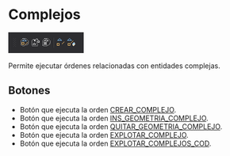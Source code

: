 # Complejos

![Barra de herramientas Complejos](../../../.gitbook/assets/complejos.png)

Permite ejecutar órdenes relacionadas con entidades complejas.

## Botones

* Botón que ejecuta la orden [CREAR\_COMPLEJO](../ventana-de-dibujo/ordenes/c/crear-complejo/).
* Botón que ejecuta la orden [INS\_GEOMETRIA\_COMPLEJO](../ventana-de-dibujo/ordenes/i/ins_geometria_complejo.md).
* Botón que ejecuta la orden [QUITAR\_GEOMETRIA\_COMPLEJO](../ventana-de-dibujo/ordenes/q/quitar_geometria_complejo.md).
* Botón que ejecuta la orden [EXPLOTAR\_COMPLEJO](../ventana-de-dibujo/ordenes/e/explotar-complejo.md).
* Botón que ejecuta la orden [EXPLOTAR\_COMPLEJOS\_COD](../ventana-de-dibujo/ordenes/e/explotar-complejos-cod.md).

